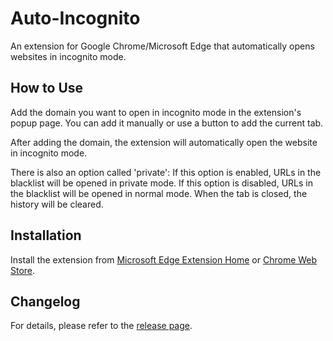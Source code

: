 # Auto-Incognito

An extension for Google Chrome/Microsoft Edge that automatically opens websites in incognito mode.

## How to Use

Add the domain you want to open in incognito mode in the extension's popup page.
You can add it manually or use a button to add the current tab.

After adding the domain, the extension will automatically open the website in incognito mode.

There is also an option called 'private':
If this option is enabled, URLs in the blacklist will be opened in private mode.
If this option is disabled, URLs in the blacklist will be opened in normal mode. When the tab is closed, the history will be cleared.

## Installation

Install the extension from [Microsoft Edge Extension Home](https://microsoftedge.microsoft.com/addons/detail/jifongmjndlfaakddlefojdgnijchfio) or [Chrome Web Store](https://chromewebstore.google.com/detail/%E8%87%AA%E5%8A%A8%E9%9A%90%E7%A7%81%E6%A8%A1%E5%BC%8F/iligdhpfclclkdegfdicjniagankbpdb).

## Changelog

For details, please refer to the [release page](https://github.com/jsfaint/auto-incognito/releases).
